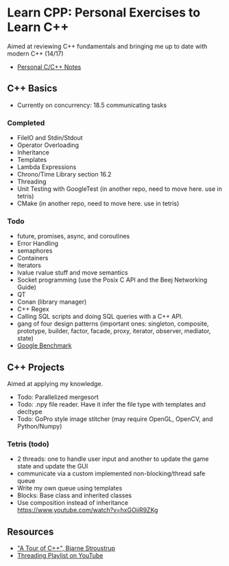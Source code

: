 # Learn CPP: Personal Exercises to Learn C++
Aimed at reviewing C++ fundamentals and bringing me up to date with modern C++ (14/17)  
- [Personal C/C++ Notes](https://personalmicrosoftsoftware0-my.sharepoint.com/:w:/g/personal/hershey890_personalmicrosoftsoftware_ucla_edu/EQfVe7rnNvhOiecLE1cRZXgBvlgo74_4W32zq96p0Ac0bQ?e=qPea1e)


## C++ Basics
- Currently on concurrency: 18.5 communicating tasks

### Completed
- FileIO and Stdin/Stdout
- Operator Overloading
- Inheritance
- Templates
- Lambda Expressions
- Chrono/Time Library section 16.2
- Threading
- Unit Testing with GoogleTest (in another repo, need to move here. use in tetris)
- CMake (in another repo, need to move here. use in tetris)

### Todo
- future, promises, async, and coroutines
- Error Handling
- semaphores
- Containers
- Iterators
- lvalue rvalue stuff and move semantics
- Socket programming (use the Posix C API and the Beej Networking Guide)
- QT
- Conan (library manager)
- C++ Regex
- Calling SQL scripts and doing SQL queries with a C++ API.
- gang of four design patterns (important ones: singleton, composite, prototype, builder, factor, facade, proxy, iterator, observer, mediator, state)
- [Google Benchmark](https://github.com/google/benchmark)


## C++ Projects
Aimed at applying my knowledge. 
- Todo: Parallelized mergesort
- Todo: .npy file reader. Have it infer the file type with templates and decltype
- Todo: GoPro style image stitcher (may require OpenGL, OpenCV, and Python/Numpy)
### Tetris (todo)
- 2 threads: one to handle user input and another to update the game state and update the GUI
- communicate via a custom implemented non-blocking/thread safe queue
- Write my own queue using templates
- Blocks: Base class and inherited classes
- Use composition instead of inheritance https://www.youtube.com/watch?v=hxGOiiR9ZKg


## Resources
- ["A Tour of C++", Bjarne Stroustrup](https://www.stroustrup.com/tour2.html)
- [Threading Playlist on YouTube](https://www.youtube.com/watch?v=NyGoRpJkgTE&list=PL-DDW8QIRjNN8szuH5bQxZiAQGlA7A-Dy&index=2)
